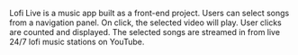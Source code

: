 Lofi Live is a music app built as a front-end project. Users can select songs from a navigation panel. On click, the selected video will play. User clicks are counted and displayed. The selected songs are streamed in from live 24/7 lofi music stations on YouTube.
